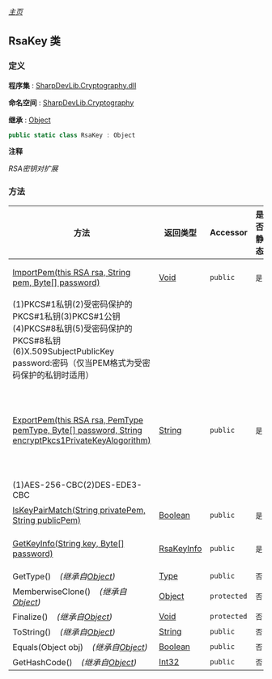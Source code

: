 ###### [主页](./Index.md "主页")

## RsaKey 类

### 定义

**程序集** : [SharpDevLib.Cryptography.dll](./SharpDevLib.Cryptography.assembly.md "SharpDevLib.Cryptography.dll")

**命名空间** : [SharpDevLib.Cryptography](./SharpDevLib.Cryptography.namespace.md "SharpDevLib.Cryptography")

**继承** : [Object](https://learn.microsoft.com/en-us/dotnet/api/system.object "Object")

``` csharp
public static class RsaKey : Object
```

**注释**

*RSA密钥对扩展*


### 方法

|方法|返回类型|Accessor|是否静态|参数|
|---|---|---|---|---|
|[ImportPem(this RSA rsa, String pem, Byte[] password)](./SharpDevLib.Cryptography.RsaKey.ImportPem.thisRSA.String.Byte.md "ImportPem(this RSA rsa, String pem, Byte[] password)")|[Void](https://learn.microsoft.com/en-us/dotnet/api/system.void "Void")|`public`|`是`|rsa:rsa algorithm<br>pem:Pem格式的密钥,支持的格式如下:
            (1)PKCS#1私钥(2)受密码保护的PKCS#1私钥(3)PKCS#1公钥(4)PKCS#8私钥(5)受密码保护的PKCS#8私钥(6)X.509SubjectPublicKey<br>password:密码（仅当PEM格式为受密码保护的私钥时适用）|
|[ExportPem(this RSA rsa, PemType pemType, Byte[] password, String encryptPkcs1PrivateKeyAlogorithm)](./SharpDevLib.Cryptography.RsaKey.ExportPem.thisRSA.PemType.Byte.String.md "ExportPem(this RSA rsa, PemType pemType, Byte[] password, String encryptPkcs1PrivateKeyAlogorithm)")|[String](https://learn.microsoft.com/en-us/dotnet/api/system.string "String")|`public`|`是`|rsa:rsa algorithm<br>pemType:PEM格式类型<br>password:密码(仅当PEM格式为受密码保护的私钥时适用)<br>encryptPkcs1PrivateKeyAlogorithm:加密算法(仅当PEM格式为受密码保护的PKCS#1私钥时适用),受支持的算法如下:
            (1)AES-256-CBC(2)DES-EDE3-CBC|
|[IsKeyPairMatch(String privatePem, String publicPem)](./SharpDevLib.Cryptography.RsaKey.IsKeyPairMatch.String.String.md "IsKeyPairMatch(String privatePem, String publicPem)")|[Boolean](https://learn.microsoft.com/en-us/dotnet/api/system.boolean "Boolean")|`public`|`是`|privatePem:PEM格式的私钥<br>publicPem:PEM格式的公钥|
|[GetKeyInfo(String key, Byte[] password)](./SharpDevLib.Cryptography.RsaKey.GetKeyInfo.String.Byte.md "GetKeyInfo(String key, Byte[] password)")|[RsaKeyInfo](./SharpDevLib.Cryptography.RsaKeyInfo.md "RsaKeyInfo")|`public`|`是`|key:PEM格式的密钥<br>password:密码（仅当PEM格式为受密码保护的私钥时适用）|
|GetType()&nbsp;&nbsp;&nbsp;&nbsp;*(继承自[Object](https://learn.microsoft.com/en-us/dotnet/api/system.object "Object"))*|[Type](https://learn.microsoft.com/en-us/dotnet/api/system.type "Type")|`public`|`否`|-|
|MemberwiseClone()&nbsp;&nbsp;&nbsp;&nbsp;*(继承自[Object](https://learn.microsoft.com/en-us/dotnet/api/system.object "Object"))*|[Object](https://learn.microsoft.com/en-us/dotnet/api/system.object "Object")|`protected`|`否`|-|
|Finalize()&nbsp;&nbsp;&nbsp;&nbsp;*(继承自[Object](https://learn.microsoft.com/en-us/dotnet/api/system.object "Object"))*|[Void](https://learn.microsoft.com/en-us/dotnet/api/system.void "Void")|`protected`|`否`|-|
|ToString()&nbsp;&nbsp;&nbsp;&nbsp;*(继承自[Object](https://learn.microsoft.com/en-us/dotnet/api/system.object "Object"))*|[String](https://learn.microsoft.com/en-us/dotnet/api/system.string "String")|`public`|`否`|-|
|Equals(Object obj)&nbsp;&nbsp;&nbsp;&nbsp;*(继承自[Object](https://learn.microsoft.com/en-us/dotnet/api/system.object "Object"))*|[Boolean](https://learn.microsoft.com/en-us/dotnet/api/system.boolean "Boolean")|`public`|`否`|-|
|GetHashCode()&nbsp;&nbsp;&nbsp;&nbsp;*(继承自[Object](https://learn.microsoft.com/en-us/dotnet/api/system.object "Object"))*|[Int32](https://learn.microsoft.com/en-us/dotnet/api/system.int32 "Int32")|`public`|`否`|-|


